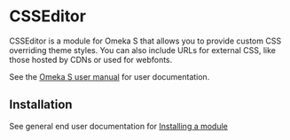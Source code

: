 # CSSEditor

CSSEditor is a module for Omeka S that allows you to provide custom CSS overriding theme styles. You can also include URLs for external CSS, like those hosted by CDNs or used for webfonts.

See the [Omeka S user manual](http://omeka.org/s/docs/user-manual/modules/csseditor/) for user documentation.

## Installation

See general end user documentation for [Installing a module](http://omeka.org/s/docs/user-manual/install/)
